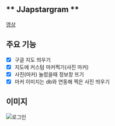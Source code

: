 
## ** JJapstargram **  ##

[영상](https://www.youtube.com/watch?v=KGw7jAg-7VE)

**주요 기능**
----------
- [x]  구글 지도 띄우기
- [x]  지도에 커스텀 마커찍기(사진 마커)
- [x]  사진(마커) 눌렀을때 정보창 뜨기
- [x]  마커 이미지는 db와 연동해 찍은 사진 띄우기

## 이미지
![로그인](https://firebasestorage.googleapis.com/v0/b/mobileproject-e978a.appspot.com/o/preview.png?alt=media&token=8e914104-3126-48e5-bb7c-92dd2cbf6ab9 "Login")
